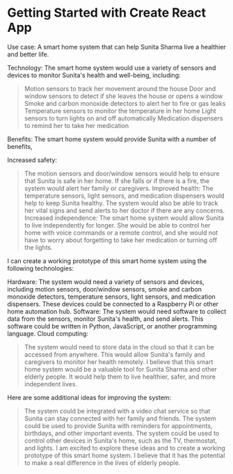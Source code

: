 # Getting Started with Create React App

Use case: 
A smart home system that can help Sunita Sharma live a healthier and better life.

Technology: 
The smart home system would use a variety of sensors and devices to monitor Sunita's health and well-being,
including:
>Motion sensors to track her movement around the house
>Door and window sensors to detect if she leaves the house or opens a window
>Smoke and carbon monoxide detectors to alert her to fire or gas leaks
>Temperature sensors to monitor the temperature in her home
>Light sensors to turn lights on and off automatically
>Medication dispensers to remind her to take her medication

Benefits: 
The smart home system would provide Sunita with a number of benefits, 

Increased safety: 
>The motion sensors and door/window sensors would help to ensure that Sunita is safe in her home. If she falls or if there is a fire, the system would alert her family or caregivers.
Improved health:
>The temperature sensors, light sensors, and medication dispensers would help to keep Sunita healthy. The system would also be able to track her vital signs and send alerts to her doctor if there are any concerns.
Increased independence: 
>The smart home system would allow Sunita to live independently for longer. She would be able to control her home with voice commands or a remote control, and she would not have to worry about forgetting to take her medication or turning off the lights.

I can create a working prototype of this smart home system using the following technologies:

Hardware: 
The system would need a variety of sensors and devices, including motion sensors, door/window sensors, smoke and carbon monoxide detectors, temperature sensors, light sensors, and medication dispensers. These devices could be connected to a Raspberry Pi or other home automation hub.
Software: 
The system would need software to collect data from the sensors, monitor Sunita's health, and send alerts. This software could be written in Python, JavaScript, or another programming language.
Cloud computing: 
>The system would need to store data in the cloud so that it can be accessed from anywhere. This would allow Sunita's family and caregivers to monitor her health remotely.
>I believe that this smart home system would be a valuable tool for Sunita Sharma and other elderly people. It would help them to live healthier, safer, and more independent lives.

Here are some additional ideas for improving the system:

>The system could be integrated with a video chat service so that Sunita can stay connected with her family and friends.
>The system could be used to provide Sunita with reminders for appointments, birthdays, and other important events.
>The system could be used to control other devices in Sunita's home, such as the TV, thermostat, and lights.
>I am excited to explore these ideas and to create a working prototype of this smart home system. I believe that it has the potential to make a real difference in the lives of elderly people.
